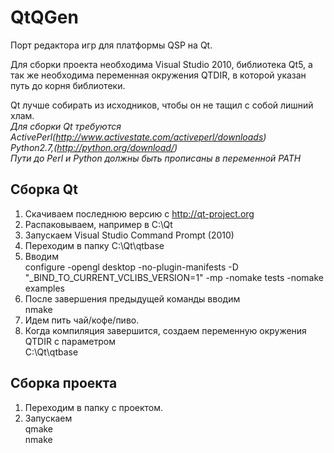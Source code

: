 QtQGen
======
Порт редактора игр для платформы QSP на Qt.

Для сборки проекта необходима Visual Studio 2010, библиотека Qt5, а так же необходима переменная окружения QTDIR,
в которой указан путь до корня библиотеки.

Qt лучше собирать из исходников, чтобы он не тащил с собой лишний хлам.  
*Для сборки Qt требуются*  
*ActivePerl(http://www.activestate.com/activeperl/downloads)*  
*Python2.7,(http://python.org/download/)*  
*Пути до Perl и Python должны быть прописаны в переменной PATH*

Сборка Qt
-------------------
1. Скачиваем последнюю версию с http://qt-project.org
2. Распаковываем, например в C:\Qt
3. Запускаем Visual Studio Command Prompt (2010)
4. Переходим в папку C:\Qt\qtbase
5. Вводим  
    configure -opengl desktop -no-plugin-manifests -D "_BIND_TO_CURRENT_VCLIBS_VERSION=1" -mp -nomake tests -nomake examples
6. После завершения предыдущей команды вводим  
    nmake
7. Идем пить чай/кофе/пиво.
8. Когда компиляция завершится, создаем переменную окружения QTDIR с параметром  
    C:\Qt\qtbase

Cборка проекта
-------------------
1. Переходим в папку с проектом.
2. Запускаем  
    qmake  
    nmake
